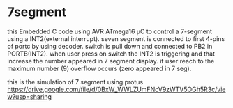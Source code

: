 # 7segment

this  Embedded C code using AVR ATmega16 μC to control a 7-segment using a INT2(external interrupt).
seven segment is connected to first 4-pins of portc by using decoder.
switch is pull down and connected to PB2 in PORTB(INT2). 
when user press on switch the INT2 is triggering and that increase the number appeared in 7 segment display. 
if user reach to the maximum number (9) overflow occurs (zero appeared in 7 seg).

this is the simulation of 7 segment using protus
https://drive.google.com/file/d/0BxW_WWLZUmFNcV9zWTV5OGh5R3c/view?usp=sharing
